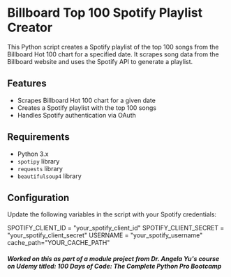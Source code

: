# Billboard Top 100 Spotify Playlist Creator

This Python script creates a Spotify playlist of the top 100 songs from the Billboard Hot 100 chart for a specified date. It scrapes song data from the Billboard website and uses the Spotify API to generate a playlist.

## Features

- Scrapes Billboard Hot 100 chart for a given date
- Creates a Spotify playlist with the top 100 songs
- Handles Spotify authentication via OAuth

## Requirements

- Python 3.x
- `spotipy` library
- `requests` library
- `beautifulsoup4` library

## Configuration

Update the following variables in the script with your Spotify credentials:

SPOTIFY_CLIENT_ID = "your_spotify_client_id"
SPOTIFY_CLIENT_SECRET = "your_spotify_client_secret"
USERNAME = "your_spotify_username"
cache_path="YOUR_CACHE_PATH"

##### Worked on this as part of a module project from Dr. Angela Yu's course on Udemy titled: 100 Days of Code: The Complete Python Pro Bootcamp 
